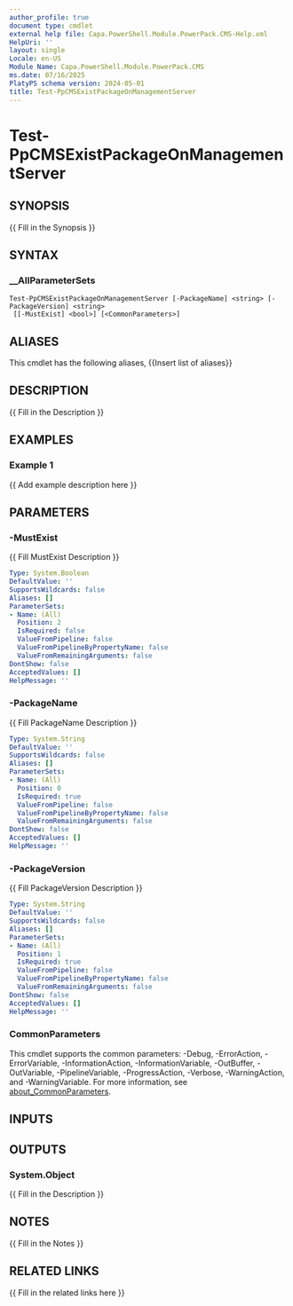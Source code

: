 ```yaml
---
author_profile: true
document type: cmdlet
external help file: Capa.PowerShell.Module.PowerPack.CMS-Help.xml
HelpUri: ''
layout: single
Locale: en-US
Module Name: Capa.PowerShell.Module.PowerPack.CMS
ms.date: 07/16/2025
PlatyPS schema version: 2024-05-01
title: Test-PpCMSExistPackageOnManagementServer
---
```


# Test-PpCMSExistPackageOnManagementServer

## SYNOPSIS

{{ Fill in the Synopsis }}

## SYNTAX

### __AllParameterSets

```
Test-PpCMSExistPackageOnManagementServer [-PackageName] <string> [-PackageVersion] <string>
 [[-MustExist] <bool>] [<CommonParameters>]
```

## ALIASES

This cmdlet has the following aliases,
  {{Insert list of aliases}}

## DESCRIPTION

{{ Fill in the Description }}

## EXAMPLES

### Example 1

{{ Add example description here }}

## PARAMETERS

### -MustExist

{{ Fill MustExist Description }}

```yaml
Type: System.Boolean
DefaultValue: ''
SupportsWildcards: false
Aliases: []
ParameterSets:
- Name: (All)
  Position: 2
  IsRequired: false
  ValueFromPipeline: false
  ValueFromPipelineByPropertyName: false
  ValueFromRemainingArguments: false
DontShow: false
AcceptedValues: []
HelpMessage: ''
```

### -PackageName

{{ Fill PackageName Description }}

```yaml
Type: System.String
DefaultValue: ''
SupportsWildcards: false
Aliases: []
ParameterSets:
- Name: (All)
  Position: 0
  IsRequired: true
  ValueFromPipeline: false
  ValueFromPipelineByPropertyName: false
  ValueFromRemainingArguments: false
DontShow: false
AcceptedValues: []
HelpMessage: ''
```

### -PackageVersion

{{ Fill PackageVersion Description }}

```yaml
Type: System.String
DefaultValue: ''
SupportsWildcards: false
Aliases: []
ParameterSets:
- Name: (All)
  Position: 1
  IsRequired: true
  ValueFromPipeline: false
  ValueFromPipelineByPropertyName: false
  ValueFromRemainingArguments: false
DontShow: false
AcceptedValues: []
HelpMessage: ''
```

### CommonParameters

This cmdlet supports the common parameters: -Debug, -ErrorAction, -ErrorVariable,
-InformationAction, -InformationVariable, -OutBuffer, -OutVariable, -PipelineVariable,
-ProgressAction, -Verbose, -WarningAction, and -WarningVariable. For more information, see
[about_CommonParameters](https://go.microsoft.com/fwlink/?LinkID=113216).

## INPUTS

## OUTPUTS

### System.Object

{{ Fill in the Description }}

## NOTES

{{ Fill in the Notes }}

## RELATED LINKS

{{ Fill in the related links here }}

